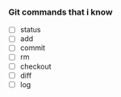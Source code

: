### Git commands that i know
- [ ] status
- [ ] add
- [ ] commit
- [ ] rm
- [ ] checkout
- [ ] diff
- [ ] log